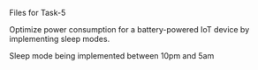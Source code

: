 Files for Task-5

Optimize power consumption for a battery-powered IoT device by implementing sleep modes.

Sleep mode being implemented between 10pm and 5am
